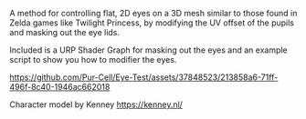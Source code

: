 A method for controlling flat, 2D eyes on a 3D mesh similar to those found in Zelda games like Twilight Princess, by modifying the UV offset of the pupils and masking out the eye lids.

Included is a URP Shader Graph for masking out the eyes and an example script to show you how to modifier the eyes.



https://github.com/Pur-Cell/Eye-Test/assets/37848523/213858a6-71ff-496f-8c40-1946ac662018

Character model by Kenney https://kenney.nl/
